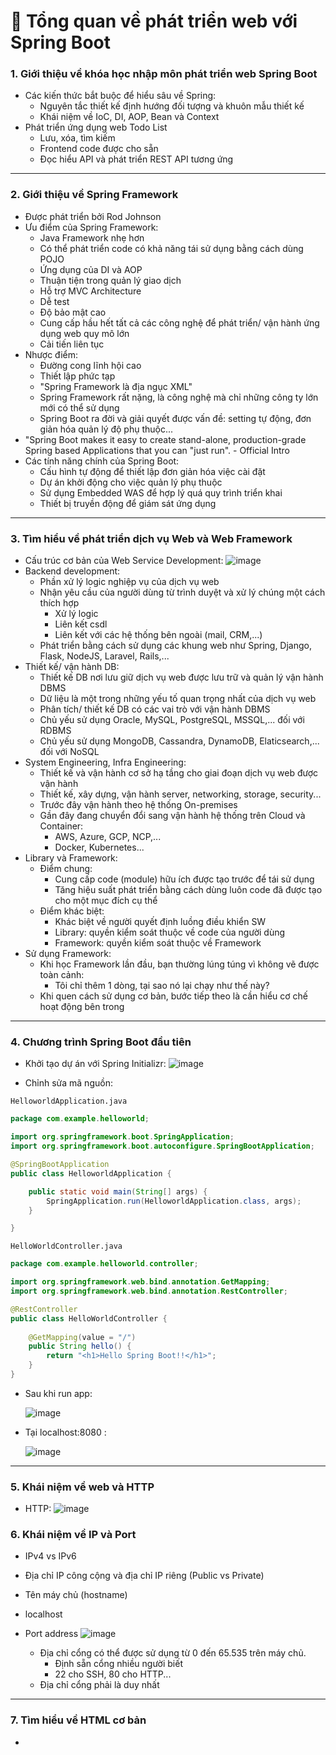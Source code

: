 # :jigsaw: Tổng quan về phát triển web với Spring Boot
### 1. Giới thiệu về khóa học nhập môn phát triển web Spring Boot
- Các kiến thức bắt buộc để hiểu sâu về Spring:
  * Nguyên tắc thiết kế định hướng đối tượng và khuôn mẫu thiết kế
  * Khái niệm về IoC, DI, AOP, Bean và Context
- Phát triển ứng dụng web Todo List
  * Lưu, xóa, tìm kiếm
  * Frontend code được cho sẵn
  * Đọc hiểu API và phát triển REST API tương ứng
___ 

### 2. Giới thiệu về Spring Framework
- Được phát triển bởi Rod Johnson
- Ưu điểm của Spring Framework:
  * Java Framework nhẹ hơn
  * Có thể phát triển code có khả năng tái sử dụng bằng cách dùng POJO
  * Ứng dụng của DI và AOP
  * Thuận tiện trong quản lý giao dịch
  * Hỗ trợ MVC Architecture
  * Dễ test
  * Độ bảo mật cao
  * Cung cấp hầu hết tất cả các công nghệ để phát triển/ vận hành ứng dụng web quy mô lớn
  * Cải tiến liên tục
- Nhược điểm:
  * Đường cong lĩnh hội cao
  * Thiết lập phức tạp
  * "Spring Framework là địa ngục XML"
  * Spring Framework rất nặng, là công nghệ mà chỉ những công ty lớn mới có thể sử dụng
  * Spring Boot ra đời và giải quyết được vấn đề: setting tự động, đơn giản hóa quản lý độ phụ thuộc...
- "Spring Boot makes it easy to create stand-alone, production-grade Spring based
  Applications that you can "just run". - Official Intro
- Các tính năng chính của Spring Boot:
  * Cấu hình tự động để thiết lập đơn giản hóa việc cài đặt
  * Dự án khởi động cho việc quản lý phụ thuộc
  * Sử dụng Embedded WAS để hợp lý quá quy trình triển khai
  * Thiết bị truyền động để giám sát ứng dụng

___

### 3. Tìm hiểu về phát triển dịch vụ Web và Web Framework
- Cấu trúc cơ bản của Web Service Development:
  ![image](https://github.com/thanhngan22/hackathon-backend-rookie/assets/93416202/81671d3e-0aca-47f8-b502-4a1e59252ded)
- Backend development:
  * Phần xử lý logic nghiệp vụ của dịch vụ web
  * Nhận yêu cầu của người dùng từ trình duyệt và xử lý chúng một cách thích hợp
    + Xử lý logic
    + Liên kết csdl
    + Liên kết với các hệ thống bên ngoài (mail, CRM,...)
  * Phát triển bằng cách sử dụng các khung web như Spring, Django, Flask, NodeJS, Laravel, Rails,...
- Thiết kế/ vận hành DB:
  * Thiết kế DB nơi lưu giữ dịch vụ web được lưu trữ và quản lý vận hành DBMS
  * Dữ liệu là một trong những yếu tố quan trọng nhất của dịch vụ web
  * Phân tích/ thiết kế DB có các vai trò với vận hành DBMS
  * Chủ yếu sử dụng Oracle, MySQL, PostgreSQL, MSSQL,... đối với RDBMS
  * Chủ yếu sử dụng MongoDB, Cassandra, DynamoDB, Elaticsearch,... đối với NoSQL
- System Engineering, Infra Engineering:
  * Thiết kế và vận hành cơ sở hạ tầng cho giai đoạn dịch vụ web được vận hành
  * Thiết kế, xây dựng, vận hành server, networking, storage, security...
  * Trước đây vận hành theo hệ thống On-premises
  * Gần đây đang chuyển đổi sang vận hành hệ thống trên Cloud và Container:
    + AWS, Azure, GCP, NCP,...
    + Docker, Kubernetes...
- Library và Framework:
  * Điểm chung:
    + Cung cấp code (module) hữu ích được tạo trước để tái sử dụng
    + Tăng hiệu suất phát triển bằng cách dùng luôn code đã được tạo cho một mục đích cụ thể
  * Điểm khác biệt:
    + Khác biệt về người quyết định luồng điều khiển SW
    + Library: quyền kiểm soát thuộc về code của người dùng
    + Framework: quyền kiểm soát thuộc về Framework
 - Sử dụng Framework:
   * Khi học Framework lần đầu, bạn thường lúng túng vì không vẽ được toàn cảnh:
     + Tôi chỉ thêm 1 dòng, tại sao nó lại chạy như thế này?
    * Khi quen cách sử dụng cơ bản, bước tiếp theo là cần hiểu cơ chế hoạt động bên trong

  ___

  ### 4. Chương trình Spring Boot đầu tiên
  - Khởi tạo dự án với Spring Initializr:
    ![image](https://github.com/thanhngan22/hackathon-backend-rookie/assets/93416202/297d441c-5530-4f8c-99d6-ce41b80637fa)

- Chỉnh sửa mã nguồn:
  
`HelloworldApplication.java`
```java
package com.example.helloworld;

import org.springframework.boot.SpringApplication;
import org.springframework.boot.autoconfigure.SpringBootApplication;

@SpringBootApplication
public class HelloworldApplication {

	public static void main(String[] args) {
		SpringApplication.run(HelloworldApplication.class, args);
	}

}
```

`HelloWorldController.java`
```java
package com.example.helloworld.controller;

import org.springframework.web.bind.annotation.GetMapping;
import org.springframework.web.bind.annotation.RestController;

@RestController
public class HelloWorldController {
    
    @GetMapping(value = "/") 
    public String hello() {
        return "<h1>Hello Spring Boot!!</h1>";
    }
}
```
- Sau khi run app:
  
  ![image](https://github.com/thanhngan22/hackathon-backend-rookie/assets/93416202/f0157359-e3fc-4ceb-89ce-1629f5ff2f95)

- Tại localhost:8080 :
  
  ![image](https://github.com/thanhngan22/hackathon-backend-rookie/assets/93416202/33fd13f7-028b-4dd6-a2fb-1fdf5358f41d)

___


### 5. Khái niệm về web và HTTP
- HTTP:
  ![image](https://github.com/thanhngan22/hackathon-backend-rookie/assets/93416202/3187fffd-efbb-4972-9716-5055ff34ee17)

### 6. Khái niệm về IP và Port
- IPv4 vs IPv6
- Địa chỉ IP công cộng và địa chỉ IP riêng (Public vs Private)
- Tên máy chủ (hostname)
- localhost
- Port address
  ![image](https://github.com/thanhngan22/hackathon-backend-rookie/assets/93416202/ba68b3b6-0d35-4c25-b027-05655c934ada)

  * Địa chỉ cổng có thể được sử dụng từ 0 đến 65.535 trên máy chủ.
    + Định sẵn cổng nhiều người biết
    + 22 cho SSH, 80 cho HTTP...
  * Địa chỉ cổng phải là duy nhất

___

### 7. Tìm hiểu về HTML cơ bản
- 



















